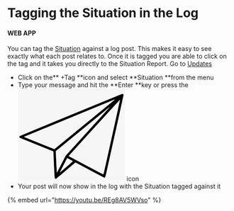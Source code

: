 # Tagging the Situation in the Log

#### WEB APP

You can tag the [Situation](./) against a log post. This makes it easy to see exactly what each post relates to. Once it is tagged you are able to click on the tag and it takes you directly to the Situation Report. Go to [Updates](../updates/)

* Click on the** +Tag **icon and select **Situation **from the menu
* Type your message and hit the **Enter **key or press the![](<../../.gitbook/assets/paper airplane icon.png>) icon
* Your post will now show in the log with the Situation tagged against it

{% embed url="https://youtu.be/REg8AV5WVso" %}

